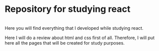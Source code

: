 # Repository for studying react
<br/>
Here you will find everything that I developed while studying react.
<p>Here I will do a review about html and css first of all. Therefore, I will put here all the pages that will be created for study purposes.</p>
